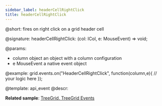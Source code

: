 ```yaml
---
sidebar_label: headerCellRightClick
title: headerCellRightClick
---          
```


@short: fires on right click on a grid header cell

@signature: headerCellRightClick: (col: ICol, e: MouseEvent) => void;

@params:
- column		object		an object with a column configuration
- e				MouseEvent		a native event object

@example:
grid.events.on("HeaderCellRightClick", function(column,e){
    // your logic here
});


@template: api_event
@descr:


**Related sample**: [TreeGrid. TreeGrid Events](https://snippet.dhtmlx.com/sgwnxshe)
